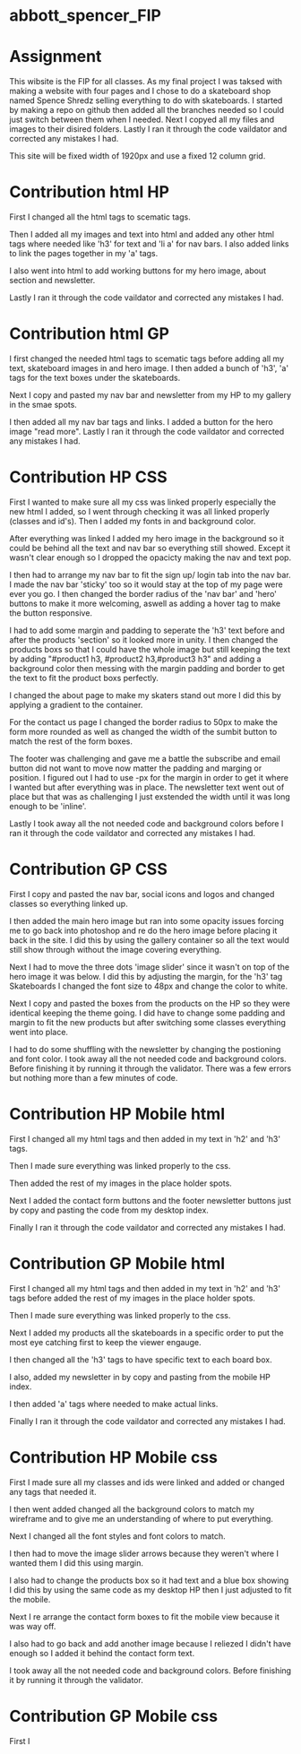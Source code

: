 # abbott_spencer_FIP

# Assignment
This wibsite is the FIP for all classes. As my final project I was taksed with making a website with four pages and I chose to do a skateboard shop named Spence Shredz selling everything to do with skateboards. I started by making a repo on github then added all the branches needed so I could just switch between them when I needed. Next I copyed all my files and images to their disired folders. Lastly I ran it through the code vaildator and corrected any mistakes I had.
 
 This site will be fixed width of 1920px and use a fixed 12 column grid.

 # Contribution html HP
First I changed all the html tags to scematic tags. 

Then I added all my images and text into html and added any other html tags where needed like 'h3' for text and 'li a' for nav bars. I also added links to link the pages together in my 'a' tags. 

I also went into html to add working buttons for my hero image, about section and newsletter. 

Lastly I ran it through the code vaildator and corrected any mistakes I had.

 # Contribution html GP
 I first changed the needed html tags to scematic tags before adding all my text, skateboard images in and hero image. I then added a bunch of 'h3', 'a' tags for the text boxes under the skateboards.

 Next I copy and pasted my nav bar and newsletter from my HP to my gallery in the smae spots. 
 
 I then added all my nav bar tags and links. I added a button for the hero image "read more". Lastly I ran it through the code vaildator and corrected any mistakes I had.

 # Contribution HP CSS
 
First I wanted to make sure all my css was linked properly especially the new html I added, so I went through checking it was all linked properly (classes and id's). Then I added my fonts in and background color. 

After everything was linked I added my hero image in the background so it could be behind all the text and nav bar so everything still showed. Except it wasn't clear enough so I dropped the opacicty making the nav and text pop. 

I then had to arrange my nav bar to fit the sign up/ login tab into the nav bar. I made the nav bar 'sticky' too so it would stay at the top of my page were ever you go. I then changed the border radius of the 'nav bar' and 'hero' buttons to make it more welcoming, aswell as adding a hover tag to make the button responsive. 

I had to add some margin and padding to seperate the 'h3' text before and after the products 'section' so it looked more in unity. I then changed the products boxs so that I could have the whole image but still keeping the text by adding "#product1 h3, #product2 h3,#product3 h3" and adding a background color then messing with the margin padding and border to get the text to fit the product boxs perfectly.

I changed the about page to make my skaters stand out more I did this by applying a gradient to the container.

For the contact us page I changed the border radius to 50px to make the form more rounded as well as changed the width of the sumbit button to match the rest of the form boxes.

The footer was challenging and gave me a battle the subscribe and email button did not want to move now matter the padding and marging or position. I figured out I had to use -px for the margin in order to get it where I wanted but after everything was in place. The newsletter text went out of place but that was as challenging I just exstended the width until it was long enough to be 'inline'.

 Lastly I took away all the not needed code and background colors before I ran it through the code vaildator and corrected any mistakes I had.

# Contribution GP CSS

First I copy and pasted the nav bar, social icons and logos and changed classes so everything linked up.

I then added the main hero image but ran into some opacity issues forcing me to go back into photoshop and re do the hero image before placing it back in the site. I did this by using the gallery container so all the text would still show through without the image covering everything.

Next I had to move the three dots 'image slider' since it wasn't on top of the hero image it was below. I did this by adjusting the margin, for the 'h3' tag Skateboards I changed the font size to 48px and change the color to white.

Next I copy and pasted the boxes from the products on the HP so they were identical keeping the theme going. I did have to change some padding and margin to fit the new products but after switching some classes everything went into place.

I had to do some shuffling with the newsletter by changing the postioning and font color. I took away all the not needed code and background colors. Before finishing it by running it through the validator. There was a few errors but nothing more than a few minutes of code.

# Contribution HP Mobile html

First I changed all my html tags and then added in my text in 'h2' and 'h3' tags. 

Then I made sure everything was linked properly to the css.

Then added the rest of my images in the place holder spots.

Next I added the contact form buttons and the footer newsletter buttons just by copy and pasting the code from my desktop index.

Finally I ran it through the code vaildator and corrected any mistakes I had.

# Contribution GP Mobile html

First I changed all my html tags and then added in my text in 'h2' and 'h3' tags before added the rest of my images in the place holder spots.

Then I made sure everything was linked properly to the css.

Next I added my products all the skateboards in a specific order to put the most eye catching first to keep the viewer engauge.

I then changed all the 'h3' tags to have specific text to each board box.

I also, added my newsletter in by copy and pasting from the mobile HP index.

I then added 'a' tags where needed to make actual links.

Finally I ran it through the code vaildator and corrected any mistakes I had.

# Contribution HP Mobile css

First I made sure all my classes and ids were linked and added or changed any tags that needed it.

I then went added changed all the background colors to match my wireframe and to give me an understanding of where to put everything.

Next I changed all the font styles and font colors to match.

I then had to move the image slider arrows because they weren't where I wanted them I did this using margin.

I also had to change the products box so it had text and a blue box showing I did this by using the same code as my desktop HP then I just adjusted to fit the mobile.

Next I re arrange the contact form boxes to fit the mobile view because it was way off.

I also had to go back and add another image because I reliezed I didn't have enough so I added it behind the contact form text.

I took away all the not needed code and background colors. Before finishing it by running it through the validator. 

# Contribution GP Mobile css

First I